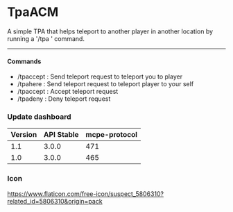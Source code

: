 # TpaACM
A simple TPA that helps teleport to another player in another location by running a '/tpa <name>' command.
****
#### Commands
 * /tpaccept : Send teleport request to teleport you to player 
 * /tpahere : Send teleport request to teleport player to your self
 * /tpaccept : Accept teleport request
 * /tpadeny : Deny teleport request
  
 ### Update dashboard
| Version |API Stable | mcpe-protocol | 
|-------|-----------|----------|
| 1.1 | 3.0.0 | 471 |
| 1.0 | 3.0.0 | 465 |
  
### Icon
https://www.flaticon.com/free-icon/suspect_5806310?related_id=5806310&origin=pack
